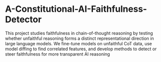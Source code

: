 # A-Constitutional-AI-Faithfulness-Detector
This project studies faithfulness in chain-of-thought reasoning by testing whether unfaithful reasoning forms a distinct representational direction in large language models. We fine-tune models on unfaithful CoT data, use model diffing to find correlated features, and develop methods to detect or steer faithfulness for more transparent AI reasoning
